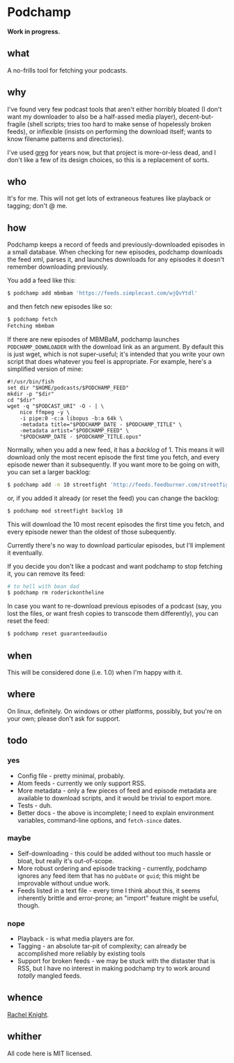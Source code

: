 
# Podchamp
**Work in progress.**

## what
A no-frills tool for fetching your podcasts.

## why
I've found very few podcast tools that aren't either horribly bloated (I don't want my downloader to
also be a half-assed media player), decent-but-fragile (shell scripts; tries too hard to make
sense of hopelessly broken feeds), or inflexible (insists on performing the download itself; wants
to know filename patterns and directories).

I've used [greg](https://github.com/manolomartinez/greg) for years now, but that project is
more-or-less dead, and I don't like a few of its design choices, so this is a replacement of sorts.

## who
It's for me. This will not get lots of extraneous features like playback or tagging; don't @ me.

## how
Podchamp keeps a record of feeds and previously-downloaded episodes in a small database. When
checking for new episodes, podchamp downloads the feed xml, parses it, and launches downloads for
any episodes it doesn't remember downloading previously.

You add a feed like this:

```sh
$ podchamp add mbmbam 'https://feeds.simplecast.com/wjQvYtdl'
```

and then fetch new episodes like so:

```sh
$ podchamp fetch
Fetching mbmbam
```

If there are new episodes of MBMBaM, podchamp launches `PODCHAMP_DOWNLOADER` with the download link
as an argument. By default this is just wget, which is not super-useful; it's intended that you
write your own script that does whatever you feel is appropriate. For example, here's a simplified
version of mine:

```fish
#!/usr/bin/fish
set dir "$HOME/podcasts/$PODCHAMP_FEED"
mkdir -p "$dir"
cd "$dir"
wget -q "$PODCAST_URI" -O - | \
    nice ffmpeg -y \
    -i pipe:0 -c:a libopus -b:a 64k \
    -metadata title="$PODCHAMP_DATE - $PODCHAMP_TITLE" \
    -metadata artist="$PODCHAMP_FEED" \
    "$PODCHAMP_DATE - $PODCHAMP_TITLE.opus"
```

Normally, when you add a new feed, it has a _backlog_ of 1. This means it will download only the
most recent episode the first time you fetch, and every episode newer than it subsequently. If you
want more to be going on with, you can set a larger backlog:

```sh
$ podchamp add -n 10 streetfight 'http://feeds.feedburner.com/streetfightradio'
```
or, if you added it already (or reset the feed) you can change the backlog:

```sh
$ podchamp mod streetfight backlog 10
```

This will download the 10 most recent episodes the first time you fetch, and every episode newer
than the oldest of those subequently.

Currently there's no way to download particular episodes, but I'll implement it eventually.

If you decide you don't like a podcast and want podchamp to stop fetching it, you can
remove its feed:

```sh
# to hell with bean dad
$ podchamp rm roderickontheline
```

In case you want to re-download previous episodes of a podcast (say, you lost the files, or want
fresh copies to transcode them differently), you can reset the feed:

```sh
$ podchamp reset guaranteedaudio
```

## when

This will be considered done (i.e. 1.0) when I'm happy with it.

## where

On linux, definitely. On windows or other platforms, possibly, but you're on your own; please don't
ask for support.

## todo
### yes

- Config file - pretty minimal, probably.
- Atom feeds - currently we only support RSS.
- More metadata - only a few pieces of feed and episode metadata are available to download scripts,
  and it would be trivial to export more.
- Tests - duh.
- Better docs - the above is incomplete; I need to explain environment variables, command-line
  options, and `fetch-since` dates.

### maybe

- Self-downloading - this could be added without too much hassle or bloat, but really it's
  out-of-scope.
- More robust ordering and episode tracking - currently, podchamp ignores any feed item that has no
  `pubDate` or `guid`; this might be improvable without undue work.
- Feeds listed in a text file - every time I think about this, it seems inherently brittle and
  error-prone; an "import" feature might be useful, though.

### nope

- Playback - is what media players are for.
- Tagging - an absolute tar-pit of complexity; can already be accomplished more reliably by existing
  tools
- Support for broken feeds - we may be stuck with the distaster that is RSS, but I have no interest
  in making podchamp try to work around _totally_ mangled feeds.

## whence

[Rachel Knight](https://rkanati.github.io).

## whither

All code here is MIT licensed.

